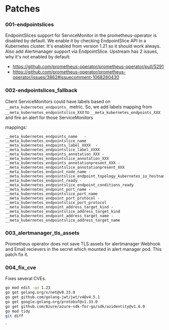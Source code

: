 # Patches


### 001-endpointslices
EndpointSlices support for ServiceMonitor in the prometheus-operator is disabled by default. 
We enable it by checking EndpointSlice API in a Kubernetes cluster. It's enabled from version 1.21 so it should work always.
Also add Alertmanager support via EndpointSlice.
Upstream has 2 issues, why it's not enabled by default:
- https://github.com/prometheus-operator/prometheus-operator/pull/5291
- https://github.com/prometheus-operator/prometheus-operator/issues/3862#issuecomment-1068260430


### 002-endpointslices_fallback
Client ServiceMonitors could have labels based on `__meta_kubernetes_endpoints_` metric.
So, we add labels mapping from `__meta_kubernetes_endpointslice_XXX` to `__meta_kubernetes_endpoints_XXX` and fire an alert
for those ServiceMonitors

mappings:
```
__meta_kubernetes_endpoints_name   - __meta_kubernetes_endpointslice_name
__meta_kubernetes_endpoints_label_XXXX  - __meta_kubernetes_endpointslice_label_XXXX
__meta_kubernetes_endpoints_annotation_XXX - __meta_kubernetes_endpointslice_annotation_XXX
__meta_kubernetes_endpoints_annotationpresent_XXX - __meta_kubernetes_endpointslice_annotationpresent_XXX
__meta_kubernetes_endpoint_node_name - __meta_kubernetes_endpointslice_endpoint_topology_kubernetes_io_hostname
__meta_kubernetes_endpoint_ready - __meta_kubernetes_endpointslice_endpoint_conditions_ready
__meta_kubernetes_endpoint_port_name - __meta_kubernetes_endpointslice_port_name
__meta_kubernetes_endpoint_port_protocol - __meta_kubernetes_endpointslice_port_protocol
__meta_kubernetes_endpoint_address_target_kind - __meta_kubernetes_endpointslice_address_target_kind
__meta_kubernetes_endpoint_address_target_name - __meta_kubernetes_endpointslice_address_target_name
```

### 003_alertmanager_tls_assets
Prometheus operator does not save TLS assets for alertmanager Webhook and Email recievers in the secret which mounted in alert manager pod. This patch fix it.


### 004_fix_cve

Fixes several CVEs.

``` sh
go mod edit -go 1.23
go get golang.org/x/net@v0.33.0
go get github.com/golang-jwt/jwt/v4@v4.5.1
go get google.golang.org/protobuf@v1.33.0
go get github.com/Azure/azure-sdk-for-go/sdk/azidentity@v1.6.0
go mod tidy
git diff
```

`

